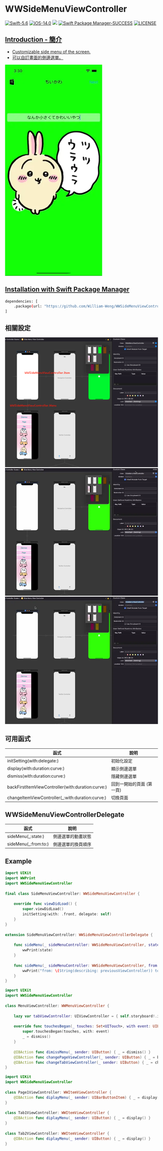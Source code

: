 # WWSideMenuViewController

[![Swift-5.6](https://img.shields.io/badge/Swift-5.6-orange.svg?style=flat)](https://developer.apple.com/swift/) [![iOS-14.0](https://img.shields.io/badge/iOS-14.0-pink.svg?style=flat)](https://developer.apple.com/swift/) ![](https://img.shields.io/github/v/tag/William-Weng/WWSideMenuViewController) [![Swift Package Manager-SUCCESS](https://img.shields.io/badge/Swift_Package_Manager-SUCCESS-blue.svg?style=flat)](https://developer.apple.com/swift/) [![LICENSE](https://img.shields.io/badge/LICENSE-MIT-yellow.svg?style=flat)](https://developer.apple.com/swift/)

## [Introduction - 簡介](https://swiftpackageindex.com/William-Weng)
- [Customizable side menu of the screen.](https://github.com/kukushi/SideMenu)
- [可以自訂畫面的側邊選單。](https://github.com/William-Weng/Cocoapods)

![WWSideMenuViewController](./Example.webp)

## [Installation with Swift Package Manager](https://medium.com/彼得潘的-swift-ios-app-開發問題解答集/使用-spm-安裝第三方套件-xcode-11-新功能-2c4ffcf85b4b)
```bash
dependencies: [
    .package(url: "https://github.com/William-Weng/WWSideMenuViewController.git", .upToNextMajor(from: "1.2.1"))
]
```

## 相關設定
![WWSideMenuViewController](./Setting.png)
![WWSideMenuViewController](./Setting_Item.webp)
![WWSideMenuViewController](./Setting_Menu.webp)

## 可用函式
|函式|說明|
|-|-|
|initSetting(with:delegate:)|初始化設定|
|display(with:duration:curve:)|顯示側邊選單|
|dismiss(with:duration:curve:)|隱藏側邊選單|
|backFirstItemViewController(with:duration:curve:)|回到一開始的頁面 (第一頁)|
|changeItemViewController(_:with:duration:curve:)|切換頁面|

## WWSideMenuViewControllerDelegate
|函式|說明|
|-|-|
|sideMenu(_:state:)|側邊選單的動畫狀態|
|sideMenu(_:from:to:)|側邊選單的換頁順序|

## Example
```swift
import UIKit
import WWPrint
import WWSideMenuViewController

final class SideMenuViewController: WWSideMenuViewController {
    
    override func viewDidLoad() {
        super.viewDidLoad()
        initSetting(with: .front, delegate: self)
    }
}

extension SideMenuViewController: WWSideMenuViewControllerDelegate {
    
    func sideMenu(_ sideMenuController: WWSideMenuViewController, state: MenuState) {
        wwPrint(state)
    }
    
    func sideMenu(_ sideMenuController: WWSideMenuViewController, from previousViewController: UIViewController?, to nextViewController: UIViewController) {
        wwPrint("from: \(String(describing: previousViewController)) to: \(nextViewController)")
    }
}
```
```swift
import UIKit
import WWSideMenuViewController

class MenuViewController: WWMenuViewController {
    
    lazy var tabViewController: UIViewController = { self.storyboard!.instantiateViewController(withIdentifier: "Tab") }()
    
    override func touchesBegan(_ touches: Set<UITouch>, with event: UIEvent?) {
        super.touchesBegan(touches, with: event)
        _ = dismiss()
    }
    
    @IBAction func dimissMenu(_ sender: UIButton) { _ = dismiss() }
    @IBAction func changePageViewController(_ sender: UIButton) { _ = backFirstItemViewController() }
    @IBAction func changeTabViewController(_ sender: UIButton) { _ = changeItemViewController(tabViewController) }
}
```
```swift
import UIKit
import WWSideMenuViewController

class Page1ViewController: WWItemViewController {
    @IBAction func diplayMenu(_ sender: UIBarButtonItem) { _ = display() }
}

class Tab1ViewController: WWItemViewController {
    @IBAction func diplayMenu(_ sender: UIButton) { _ = display() }
}

class Tab2ViewController: WWItemViewController {
    @IBAction func diplayMenu(_ sender: UIButton) { _ = display() }
}
```
